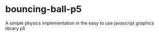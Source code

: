 # bouncing-ball-p5
A simple physics implementation in the easy to use javascript graphics library p5
